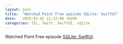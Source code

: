 ```yaml
---
layout: post
title:  "Watched Point Free episode SQLite: SwiftUI"
date:   2025-03-01 12:32:00 +0200
categories: TIL, Swift, SwiftUI, sqlite
---
```

Watched Point Free episode [SQLite: SwiftUI](https://www.pointfree.co/episodes/ep303-sqlite-swiftui).
